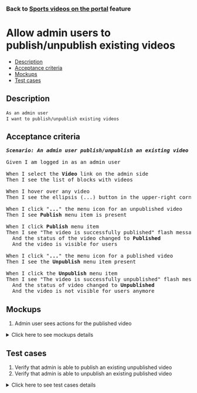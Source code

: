 ### Back to [Sports videos on the portal](../../) feature

# Allow admin users to publish/unpublish existing videos

- [Description](#description)
- [Acceptance criteria](#acceptance-criteria)
- [Mockups](#mockups)
- [Test cases](#test-cases)

## Description

    As an admin user
    I want to publish/unpublish existing videos

## Acceptance criteria

<pre>
<b><i>Scenario: An admin user publish/unpublish an existing video</i></b>

Given I am logged in as an admin user

When I select the <b>Video</b> link on the admin side
Then I see the list of blocks with videos

When I hover over any video
Then I see the ellipsis (...) button in the upper-right corner

When I click "<b>...</b>" the menu icon for an unpublished video
Then I see <b>Publish</b> menu item is present

When I click <b>Publish</b> menu item
Then I see "The video is successfully published" flash message
  And the status of the video changed to <b>Published</b>
  And the video is visible for users

When I click "<b>...</b>" the menu icon for a published video
Then I see the <b>Unpublish</b> menu item present

When I click the <b>Unpublish</b> menu item
Then I see "The video is successfully unpublished" flash message
  And the status of video changed to <b>Unpublished</b>
  And the video is not visible for users anymore
</pre>

## Mockups

1. Admin user sees actions for the published video

<details>
  <summary>Click here to see mockups details</summary>

**1. Admin user sees actions for the published video:**

![Admin user sees actions for the published video](/products/sport_news_portal/web_application_features/video_page/images/video_actions.png)

</details>

## Test cases

1. Verify that admin is able to publish an existing unpublished video
2. Verify that admin is able to unpublish an existing published video

<details>
  <summary>Click here to see test cases details</summary>

### **#1. Verify that admin is able to publish an existing unpublished video**

|Preconditions|Steps|Expected result
--------------|-----|----------
|- Log in with admin account</br>- Go to the <b>Video</b> page</br>- There is an unpublished video|1) Hover over an unpublished video</br>2) Click "<b>...</b>" button > <b>Publish</b> menu item|2) "The video is successfully published" flash message appears and users can see the video|

### **#2. Verify that admin is able to unpublish an existing published video**

|Preconditions|Steps|Expected result
--------------|-----|----------
|- Log in with admin account</br>- Go to the <b>Video</b> page</br>- There is a published video|1) Hover over a published video</br>2) Click "<b>...</b>" button > <b>Unpublish</b> menu item|2) "The video is successfully unpublished" flash message appears and users can not see the video|

</details>
